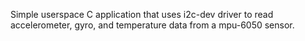 Simple userspace C application that uses i2c-dev driver to read accelerometer, gyro, and temperature data from a mpu-6050 sensor.
